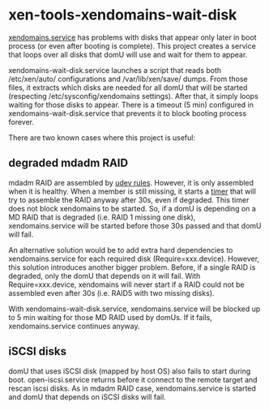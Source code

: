 # xen-tools-xendomains-wait-disk

[xendomains.service](https://github.com/xen-project/xen/blob/RELEASE-4.13.0/tools/hotplug/Linux/systemd/xendomains.service.in) has problems
with disks that appear only later in boot process (or even after booting is complete). This project creates a service that
loops over all disks that domU will use and wait for them to appear.

xendomains-wait-disk.service launches a script that reads both /etc/xen/auto/ configurations and /var/lib/xen/save/ dumps.
From those files, it extracts which disks are needed for all domU that will be started (respecting /etc/sysconfig/xendomains
settings). After that, it simply loops waiting for those disks to appear. There is a timeout (5 min) configured in
xendomains-wait-disk.service that prevents it to block booting process forever.

There are two known cases where this project is useful:

## degraded mdadm RAID

mdadm RAID are assembled by [udev rules](https://github.com/neilbrown/mdadm/blob/master/udev-md-raid-assembly.rules). 
However, it is only assembled when it is healthy. When a member is still missing, it starts a [timer](https://github.com/neilbrown/mdadm/blob/master/systemd/mdadm-last-resort%40.timer) that will try to assemble the RAID anyway after 30s, even if degraded. This timer does not block xendomains to be started. So, if a domU is depending on a MD RAID that is degraded (i.e. RAID 1 missing one disk), xendomains.service will be started before those 30s passed and that domU will fail.

An alternative solution would be to add extra hard dependencies to xendomains.service for each required disk (Require=xxx.device). However, this solution introduces another bigger problem. Before, if a single RAID is degraded, only the domU that depends on it will fail. With Require=xxx.device, xendomains will never start if
a RAID could not be assembled even after 30s (i.e. RAID5 with two missing disks).

With xendomains-wait-disk.service, xendomains.service will be blocked up to 5 min waiting for those MD RAID used by domUs. If it fails, xendomains.service
continues anyway.

## iSCSI disks

domU that uses iSCSI disk (mapped by host OS) also fails to start during boot. open-iscsi.service returns before it connect to the remote target and rescan
iscsi disks. As in mdadm RAID case, xendomains.service is started and domU that depends on iSCSI disks will fail.
